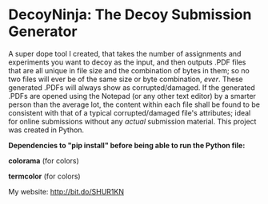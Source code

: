 # DecoyNinja: The Decoy Submission Generator

A super dope tool I created, that takes the number of assignments and experiments you want to decoy as the input, and then outputs .PDF files that are all unique in file size and the combination of bytes in them; so no two files will ever be of the same size or byte combination, *ever*. These generated .PDFs will always show as corrupted/damaged. If the generated .PDFs are opened using the Notepad (or any other text editor) by a smarter person than the average lot, the content within each file shall be found to be consistent with that of a typical corrupted/damaged file's attributes; ideal for online submissions without any *actual* submission material. This project was created in Python.

**Dependencies to "pip install" before being able to run the Python file:**

**colorama** (for colors)

**termcolor** (for colors)

My website: http://bit.do/SHUR1KN
